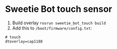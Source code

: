 # Sweetie Bot touch sensor

1. Build overlay `rosrun sweetie_bot_touch build`
2. Add this to `/boot/firmware/config.txt`:

```
# touch
dtoverlay=cap1188
```
